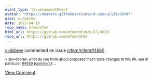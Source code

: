 ```yaml
---
event_type: IssueCommentEvent
avatar: "https://avatars.githubusercontent.com/u/12926030?"
user: v-dobrev
date: 2025-04-18
repo_name: mfem/mfem
html_url: https://github.com/mfem/mfem/pull/4689
repo_url: https://github.com/mfem/mfem
---
```


<a href='https://github.com/v-dobrev' target='_blank'>v-dobrev</a> commented on issue <a href='https://github.com/mfem/mfem/pull/4689' target='_blank'>mfem/mfem#4689</a>.

<small>> @v-dobrev, what do you think about proposed mesh table changes in this PR, see in particular [#4689 (comment)](https://github.com/mfem/mfem/pull/4689#issuecomment-2676004623)...</small>

<a href='https://github.com/mfem/mfem/pull/4689' target='_blank'>View Comment</a>